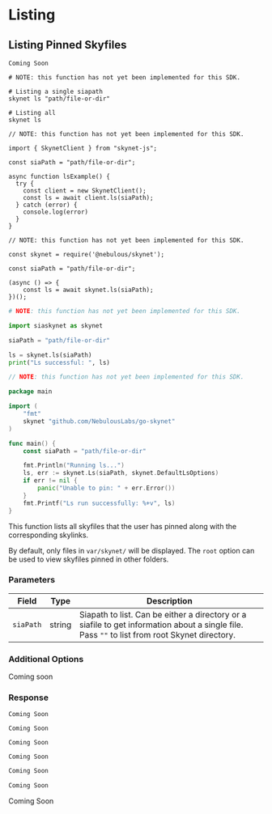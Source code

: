 # Listing

## Listing Pinned Skyfiles

```shell--curl
Coming Soon
```

```shell--cli
# NOTE: this function has not yet been implemented for this SDK.

# Listing a single siapath
skynet ls "path/file-or-dir"

# Listing all
skynet ls
```

```javascript--browser
// NOTE: this function has not yet been implemented for this SDK.

import { SkynetClient } from "skynet-js";

const siaPath = "path/file-or-dir";

async function lsExample() {
  try {
    const client = new SkynetClient();
    const ls = await client.ls(siaPath);
  } catch (error) {
    console.log(error)
  }
}
```

```javascript--node
// NOTE: this function has not yet been implemented for this SDK.

const skynet = require('@nebulous/skynet');

const siaPath = "path/file-or-dir";

(async () => {
	const ls = await skynet.ls(siaPath);
})();
```

```python
# NOTE: this function has not yet been implemented for this SDK.

import siaskynet as skynet

siaPath = "path/file-or-dir"

ls = skynet.ls(siaPath)
print("Ls successful: ", ls)
```

```go
// NOTE: this function has not yet been implemented for this SDK.

package main

import (
	"fmt"
	skynet "github.com/NebulousLabs/go-skynet"
)

func main() {
	const siaPath = "path/file-or-dir"

	fmt.Println("Running ls...")
	ls, err := skynet.Ls(siaPath, skynet.DefaultLsOptions)
	if err != nil {
		panic("Unable to pin: " + err.Error())
	}
	fmt.Printf("Ls run successfully: %+v", ls)
}
```

This function lists all skyfiles that the user has pinned along with the corresponding
skylinks.

<aside class="notice">
By default, only files in <code>var/skynet/</code> will be displayed. The
<code>root</code> option can be used to view skyfiles pinned in other folders.
</aside>

### Parameters

Field | Type | Description
----- | ---- | -----------
`siaPath` | string | Siapath to list. Can be either a directory or a siafile to get information about a single file. Pass `""` to list from root Skynet directory.

### Additional Options

Coming soon

### Response

```shell--curl
Coming Soon
```

```shell--cli
Coming Soon
```

```javascript--browser
Coming Soon
```

```javascript--node
Coming Soon
```

```python
Coming Soon
```

```go
Coming Soon
```

Coming Soon
